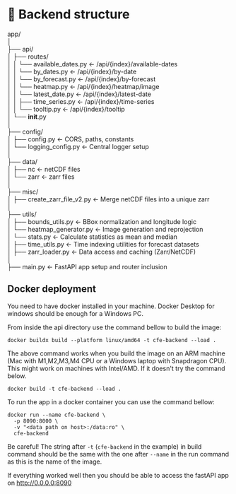 # 📁 Backend structure

app/       
│     
├── api/       
│   ├── routes/    
│   │   └── available_dates.py  ← /api/{index}/available-dates    
│   │   └── by_dates.py         ← /api/{index}/by-date    
│   │   └── by_forecast.py      ← /api/{index}/by-forecast    
│   │   └── heatmap.py          ← /api/{index}/heatmap/image     
│   │   └── latest_date.py      ← /api/{index}/latest-date        
│   │   ├── time_series.py      ← /api/{index}/time-series     
│   │   └── tooltip.py          ← /api/{index}/tooltip      
│   └── __init__.py      
│      
├── config/  
│   ├── config.py               ← CORS, paths, constants     
│   └── logging_config.py       ← Central logger setup    
│    
├── data/  
│   ├── nc                      ← netCDF files    
│   └── zarr                    ← zarr files    
│   
├── misc/     
│   ├── create_zarr_file_v2.py  ← Merge netCDF files into a unique zarr   
│    
├── utils/     
│   ├── bounds_utils.py         ← BBox normalization and longitude logic       
│   └── heatmap_generator.py    ← Image generation and reprojection     
│   └── stats.py                ← Calculate statistics as mean and median        
│   ├── time_utils.py           ← Time indexing utilities for forecast datasets    
│   ├── zarr_loader.py          ← Data access and caching (Zarr/NetCDF)     
│      
├── main.py                     ← FastAPI app setup and router inclusion     


## Docker deployment
You need to have docker installed in your machine. Docker Desktop for windows should be enough for a Windows PC. 

From inside the api directory use the command bellow to build the image:

```aiignore
docker buildx build --platform linux/amd64 -t cfe-backend --load .
```

The above command works when you build the image on an ARM machine (Mac with M1,M2,M3,M4 CPU or a Windows laptop with Snapdragon CPU). This might work on machines with Intel/AMD. If it doesn't try the command below.

```aiignore
docker build -t cfe-backend --load .
```

To run the app in a docker container you can use the command bellow:

```aiignore
docker run --name cfe-backend \
  -p 8090:8000 \
  -v "<data path on host>:/data:ro" \
  cfe-backend
```

Be careful! The string after `-t` (`cfe-backend` in the example) in build command should be the same with the one after `--name` in the run command as this is the name of the image.

If everything worked well then you should be able to access the fastAPI app on http://0.0.0.0:8090